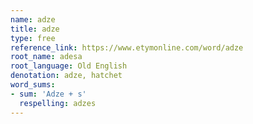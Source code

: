 ```yaml
---
name: adze
title: adze
type: free
reference_link: https://www.etymonline.com/word/adze
root_name: adesa
root_language: Old English
denotation: adze, hatchet
word_sums:
- sum: 'Adze + s'
  respelling: adzes
---
```

